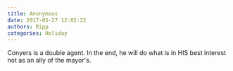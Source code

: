 ```yaml
---
title: Anonymous
date: 2017-05-27 12:02:22
authors: Ripp
categories: Holiday
---
```


 Conyers is a double agent. In the end, he will do what is in HIS best interest not as an ally of the mayor's.